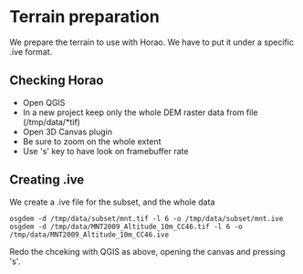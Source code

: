Terrain preparation
===================

We prepare the terrain to use with Horao. We have to put it under a specific .ive format.

Checking Horao
--------------

* Open QGIS 
* In a new project keep only the whole DEM raster data from file (/tmp/data/*tif)
* Open 3D Canvas plugin
* Be sure to zoom on the whole extent
* Use 's' key to have look on framebuffer rate 

Creating .ive
-------------

We create a .ive file for the subset, and the whole data

```
osgdem -d /tmp/data/subset/mnt.tif -l 6 -o /tmp/data/subset/mnt.ive
osgdem -d /tmp/data/MNT2009_Altitude_10m_CC46.tif -l 6 -o /tmp/data/MNT2009_Altitude_10m_CC46.ive
```

Redo the chceking with QGIS as above, opening the canvas and pressing 's'.


